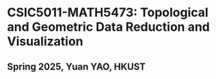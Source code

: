# CSIC5011-MATH5473: Topological and Geometric Data Reduction and Visualization
## Spring 2025, Yuan YAO, HKUST
